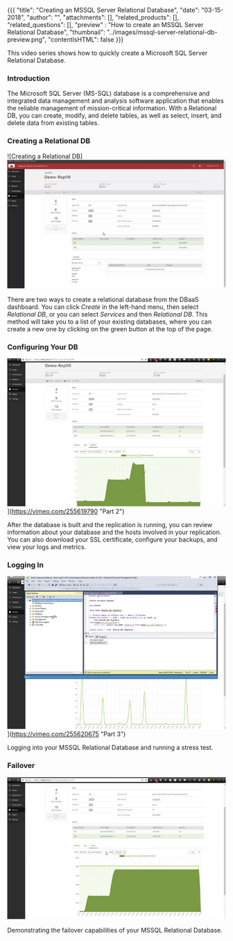 {{{
  "title": "Creating an MSSQL Server Relational Database",
  "date": "03-15-2018",
  "author": "",
  "attachments": [],
  "related_products": [],
  "related_questions": [],
  "preview" : "How to create an MSSQL Server Relational Database",
  "thumbnail": "../images/mssql-server-relational-db-preview.png",
  "contentIsHTML": false
}}}

This video series shows how to quickly create a Microsoft SQL Server Relational Database.

### Introduction

The Microsoft SQL Server (MS-SQL) database is a comprehensive and integrated data management and analysis software application that enables the reliable management of mission-critical information. With a Relational DB, you can create, modify, and delete tables, as well as select, insert, and delete data from existing tables.

### Creating a Relational DB

![Creating a Relational DB] [![Creating a Relational DB](../images/mssql-db-part1.jpg)](https://vimeo.com/255618938 "Part 1")

There are two ways to create a relational database from the DBaaS dashboard. You can click *Create* in the left-hand menu, then select *Relational DB*, or you can select *Services* and then *Relational DB*. This method will take you to a list of your existing databases, where you can create a new one by clicking on the green button at the top of the page.

### Configuring Your DB

![Configuring Your DB](../images/mssql-db-part2.jpg)](https://vimeo.com/255619790 "Part 2")

After the database is built and the replication is running, you can review information about your database and the hosts involved in your replication. You can also download your SSL certificate, configure your backups, and view your logs and metrics.

### Logging In

![Logging In](../images/mssql-db-part3.jpg)](https://vimeo.com/255620675 "Part 3")

Logging into your MSSQL Relational Database and running a stress test.

### Failover

[![Failover](../images/mssql-db-part4.jpg)](https://vimeo.com/255622847 "Part 4")

Demonstrating the failover capabilities of your MSSQL Relational Database.
